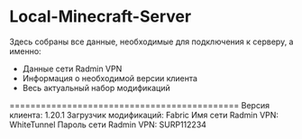 # Local-Minecraft-Server
Здесь собраны все данные, необходимые для подключения к серверу, а именно:
* Данные сети Radmin VPN
* Информация о необходимой версии клиента
* Весь актуальный набор модификаций

============================================
Версия клиента: 1.20.1
Загрузчик модификаций: Fabric
Имя сети Radmin VPN: WhiteTunnel
Пароль сети Radmin VPN: SURP112234
